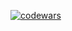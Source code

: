 [![codewars](https://www.codewars.com/users/username/badges/large)](https://www.codewars.com/users/EvgenProg) 
